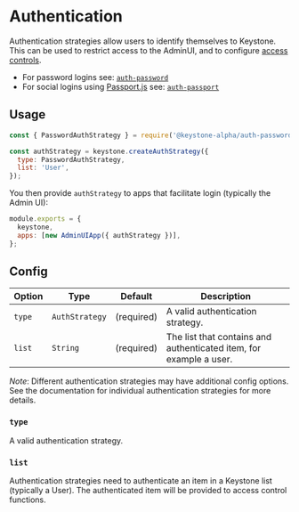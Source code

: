 <!--[meta]
section: api
title: Authentication
order: 4
[meta]-->

# Authentication

Authentication strategies allow users to identify themselves to Keystone. This can be used to restrict access to the AdminUI, and to configure [access controls](https://v5.keystonejs.com/guides/access-control/).

- For password logins see: [`auth-password`](https://v5.keystonejs.com/keystone-alpha/auth-password/)
- For social logins using [Passport.js](http://www.passportjs.org/) see: [`auth-passport`](https://v5.keystonejs.com/keystone-alpha/auth-passport/)

## Usage

```javascript
const { PasswordAuthStrategy } = require('@keystone-alpha/auth-password');

const authStrategy = keystone.createAuthStrategy({
  type: PasswordAuthStrategy,
  list: 'User',
});
```

You then provide `authStrategy` to apps that facilitate login (typically the Admin UI):

```javascript
module.exports = {
  keystone,
  apps: [new AdminUIApp({ authStrategy })],
};
```

## Config

| Option | Type           | Default    | Description                                                        |
| ------ | -------------- | ---------- | ------------------------------------------------------------------ |
| `type` | `AuthStrategy` | (required) | A valid authentication strategy.                                   |
| `list` | `String`       | (required) | The list that contains and authenticated item, for example a user. |

_Note_: Different authentication strategies may have additional config options. See the documentation for individual authentication strategies for more details.

### `type`

A valid authentication strategy.

### `list`

Authentication strategies need to authenticate an item in a Keystone list (typically a User). The authenticated item will be provided to access control functions.
